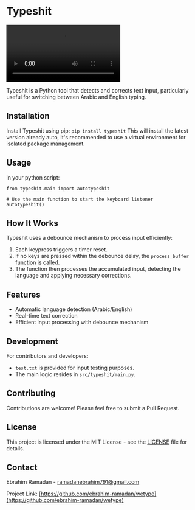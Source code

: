 # Typeshit

![Typeshit Illustration](illustration.mp4)

Typeshit is a Python tool that detects and corrects text input, particularly useful for switching between Arabic and English typing.

## Installation

Install Typeshit using pip:
`pip install typeshit`
This will install the latest version already auto, It's recommended to use a virtual environment for isolated package management.
## Usage
in your python script:
```
from typeshit.main import autotypeshit

# Use the main function to start the keyboard listener
autotypeshit()
```

## How It Works

Typeshit uses a debounce mechanism to process input efficiently:

1. Each keypress triggers a timer reset.
2. If no keys are pressed within the debounce delay, the `process_buffer` function is called.
3. The function then processes the accumulated input, detecting the language and applying necessary corrections.

## Features

- Automatic language detection (Arabic/English)
- Real-time text correction
- Efficient input processing with debounce mechanism

## Development

For contributors and developers:

- `test.txt` is provided for input testing purposes.
- The main logic resides in `src/typeshit/main.py`.

## Contributing

Contributions are welcome! Please feel free to submit a Pull Request.

## License

This project is licensed under the MIT License - see the [LICENSE](LICENSE) file for details.

## Contact

Ebrahim Ramadan - [ramadanebrahim791@gmail.com](mailto:ramadanebrahim791@gmail.com)

Project Link: [https://github.com/ebrahim-ramadan/wetype](https://github.com/ebrahim-ramadan/wetype)
